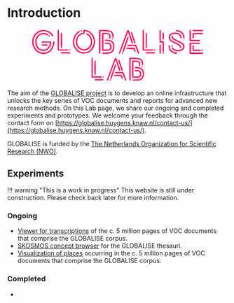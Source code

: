 # Introduction

<!-- ![GLOBALISE G](static/globalise_g.svg) -->
<p style="text-align: center">
<img src="static/globalise.svg" alt="GLOBALISE G" width="80%"/> <br>
<img src="static/globalise_lab.svg" alt="GLOBALISE G" width="25%"/>
</p>




The aim of the [GLOBALISE project](https://globalise.huygens.knaw.nl/) is to develop an online infrastructure that unlocks the key series of VOC documents and reports for advanced new research methods. On this Lab page, we share our ongoing and completed experiments and prototypes. We welcome your feedback through the contact form on [https://globalise.huygens.knaw.nl/contact-us/](https://globalise.huygens.knaw.nl/contact-us/).

GLOBALISE is funded by the [The Netherlands Organization for Scientific Research (NWO)](https://www.nwo.nl/en).

## Experiments

!!! warning "This is a work in progress"
    This website is still under construction. Please check back later for more information.

### Ongoing


- [Viewer for transcriptions](ongoing-experiments/htr-viewer.md) of the c. 5 million pages of VOC documents that comprise the GLOBALISE corpus.
- [SKOSMOS concept browser](ongoing-experiments/skosmos-concept-browser.md) for the GLOBALISE thesauri.
- [Visualization of places](ongoing-experiments/places-visualization.md) occurring in the c. 5 million pages of VOC documents that comprise the GLOBALISE corpus.
    


### Completed

- 
